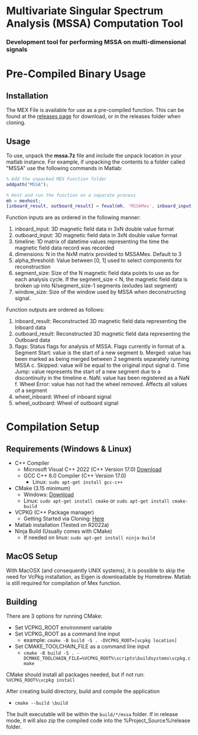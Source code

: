 # Multivariate Singular Spectrum Analysis (MSSA) Computation Tool
### Development tool for performing MSSA on multi-dimensional signals

# Pre-Compiled Binary Usage
## Installation
The MEX File is available for use as a pre-compiled function. This can be found at the [releases page](https://research-git.uiowa.edu/space-physics/epop/mssaprocessingpipeline/-/releases) for download, or in the releases folder when cloning. 
## Usage
To use, unpack the **mssa.7z** file and include the unpack location in your matlab instance. For example, if unpacking the contents to a folder called "MSSA" use the following commands in Matlab:

```Matlab
% Add the unpacked MEX Function folder
addpath("MSSA");

% Host and run the function on a separate process
mh = mexhost;
[inboard_result, outboard_result] = feval(mh, 'MSSAMex', inboard_input, outboard_input, alpha_threshold, segment_size, window_size);
```

Function inputs are as ordered in the following manner:
1. inboard_input: 3D magnetic field data in 3xN double value format
2. outboard_input: 3D magnetic field data in 3xN double value format
3. timeline: 1D matrix of datetime values representing the time the magnetic field data record was recorded
4. dimensions: N in the NxM matrix provided to MSSAMex. Default to 3
5. alpha_threshold: Value between [0, 1] used to select components for reconstruction
6. segment_size: Size of the N magnetic field data points to use as for each analysis cycle. If the segment_size < N, the magnetic field data is broken up into N/segment_size-1 segments (exludes last segment)
7. window_size: Size of the window used by MSSA when deconstructing signal.

Function outputs are ordered as follows:
1. inboard_result: Reconstructed 3D magnetic field data representing the Inboard data
2. outboard_result: Reconstructed 3D magnetic field data representing the Outboard data
3. flags: Status flags for analysis of MSSA. Flags currently in format of
		a. Segment Start: value is the start of a new segment
		b. Merged: value has been marked as being merged between 2 segments separately running MSSA
		c. Skipped: value will be equal to the original input signal
		d. Time Jump: value represents the start of a new segment due to a discontinuity in the timeline
		e. NaN: value has been registered as a NaN
		f. Wheel Error: value has not had the wheel removed. Affects all values of a segment
4. wheel_inboard: Wheel of inboard signal
5. wheel_outboard: Wheel of outboard signal

# Compilation Setup
## Requirements (Windows & Linux)
 - C++ Compiler 
   - Microsoft Visual C++ 2022 (C++ Version 17.0) [Download](https://docs.microsoft.com/en-us/visualstudio/releases/2022/release-notes-v17.0)
   - GCC C++ 8.0 Compiler (C++ Version 17.0) 
     - Linux: `sudo apt-get install gcc-c++`
 - CMake (3.15 minimum)
   - Windows: [Download](https://cmake.org/download/)
   - Linux: `sudo apt-get install cmake` or `sudo apt-get install cmake-build`
 - VCPKG (C++ Package manager)
   - Getting Started via Cloning: [Here](https://vcpkg.io/en/getting-started.html)
 - Matlab installation (Tested on R2022a)
 - Ninja Build (Usually comes with CMake)
   - If needed on linux: `sudo apt-get install ninja-build`

## MacOS Setup
With MacOSX (and consequently UNIX systems), it is possible to skip the need for VcPkg installation, as Eigen is downloadable by Homebrew. Matlab is still required for compilation of Mex function.

## Building
There are 3 options for running CMake:
 - Set VCPKG_ROOT environment variable
 - Set VCPKG_ROOT as a command line input
    - example: `cmake -B build -S . -DVCPKG_ROOT=[vcpkg location]`
 - Set CMAKE_TOOLCHAIN_FILE as a command line input
    - `cmake -B build -S . -DCMAKE_TOOLCHAIN_FILE=%VCPKG_ROOT%\scripts\buildsystems\vcpkg.cmake`

CMake should install all packages needed, but if not run: `%VCPKG_ROOT%\vcpkg install`

After creating build directory, build and compile the application
 - `cmake --build \build`

The built executable will be within the `build/*/mssa` folder. If in release mode, it will also zip the compiled code into the %Project_Source%/release folder.

